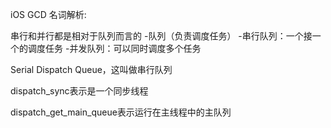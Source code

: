 iOS GCD 名词解析:

串行和并行都是相对于队列而言的 -队列（负责调度任务）
-串行队列：一个接一个的调度任务
-并发队列：可以同时调度多个任务

Serial Dispatch Queue，这叫做串行队列

dispatch_sync表示是一个同步线程

dispatch_get_main_queue表示运行在主线程中的主队列
